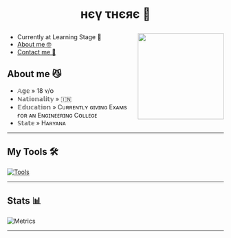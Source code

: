 <h1><p align='Middle'>нєγ τнєяє 👋</p></h1>

<a href="https://github.com/madboy482">
  <img align="right" src="https://i.imgflip.com/7glmq9.gif" height=200 width=200/>
</a>

- Currently at Learning Stage 🤠
- [About me 🤓](#about-me-)
- [Contact me 🥱](#contact-me-)

## About me 😼
- 𝔸𝕘𝕖 » 18 ʏ/ᴏ
- ℕ𝕒𝕥𝕚𝕠𝕟𝕒𝕝𝕚𝕥𝕪 » 🇮🇳
- 𝔼𝕕𝕦𝕔𝕒𝕥𝕚𝕠𝕟 » Cᴜʀʀᴇɴᴛʟʏ ɢɪᴠɪɴɢ Exᴀᴍs ғᴏʀ ᴀɴ Eɴɢɪɴᴇᴇʀɪɴɢ Cᴏʟʟᴇɢᴇ
- 𝕊𝕥𝕒𝕥𝕖 » Hᴀʀʏᴀɴᴀ

---

## My Tools 🛠️
[![Tools](https://skillicons.dev/icons?i=py,github,git,heroku,bash,arduino,redis,mongodb,postgres,mysql,firebase,atom,aws,azure,gitlab,visualstudio,vscode,powershell&perline=9)](https://github.com/madboy482)

---

## Stats 📊
![Metrics](https://metrics.lecoq.io/madboy482?template=classic&isocalendar=1&languages=1&lines=1&habits=1&followup=1&introduction=1&achievements=1&base=header%2C%20activity%2C%20community%2C%20repositories%2C%20metadata&base.indepth=false&base.hireable=false&base.skip=false&isocalendar=false&isocalendar.duration=half-year&languages=false&languages.limit=8&languages.threshold=0%25&languages.other=false&languages.colors=github&languages.sections=most-used&languages.indepth=false&languages.analysis.timeout=15&languages.analysis.timeout.repositories=7.5&languages.categories=markup%2C%20programming&languages.recent.categories=markup%2C%20programming&languages.recent.load=300&languages.recent.days=14&lines=false&lines.sections=base&lines.repositories.limit=4&lines.history.limit=1&habits=false&habits.from=200&habits.days=14&habits.facts=true&habits.charts=false&habits.charts.type=classic&habits.trim=false&habits.languages.limit=8&habits.languages.threshold=0%25&followup=false&followup.sections=repositories&followup.indepth=false&followup.archived=true&achievements=false&achievements.threshold=C&achievements.secrets=true&achievements.display=detailed&achievements.limit=0&introduction=false&introduction.title=true&config.timezone=Asia%2FCalcutta&config.octicon=true)

---
